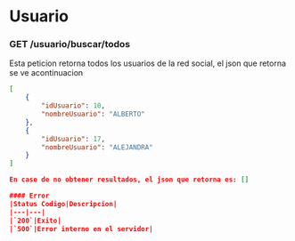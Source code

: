# Usuario

### GET /usuario/buscar/todos
Esta peticion retorna todos los usuarios de la red social, el json que retorna se ve acontinuacion 
```json
[
    {
        "idUsuario": 10,
        "nombreUsuario": "ALBERTO"
    },
    {
        "idUsuario": 17,
        "nombreUsuario": "ALEJANDRA"
    }
]

En case de no obtener resultados, el json que retorna es: []

#### Error
|Status Codigo|Descripcion|
|---|---|
|`200`|Exito|
|`500`|Error interno en el servidor|



